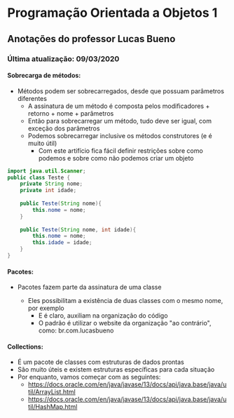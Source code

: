 # **Programação** Orientada a Objetos 1

## Anotações do professor Lucas Bueno

### Última atualização: 09/03/2020

#### Sobrecarga de métodos:

- Métodos podem ser sobrecarregados, desde que possuam parâmetros diferentes
    - A assinatura de um método é composta pelos modificadores + retorno + nome + parâmetros
    - Então para sobrecarregar um método, tudo deve ser igual, com exceção dos parâmetros
    - Podemos sobrecarregar inclusive os métodos construtores (e é muito útil)
        - Com este artifício fica fácil definir restrições sobre como podemos e sobre como não podemos criar um objeto
```java
import java.util.Scanner;
public class Teste {
    private String nome;
    private int idade;
    
    public Teste(String nome){
        this.nome = nome;
    }
    
    public Teste(String nome, int idade){
        this.nome = nome;
        this.idade = idade;
    }
}
```
#### Pacotes:

 - Pacotes fazem parte da assinatura de uma classe
    
     - Eles possibilitam a existência de duas classes com o mesmo nome, por exemplo
        - E é claro, auxiliam na organização do código
        - O padrão é utilizar o website da organização "ao contrário", como: br.com.lucasbueno 
     
#### Collections:
 - É um pacote de classes com estruturas de dados prontas
 - São muito úteis e existem estruturas específicas para cada situação
 - Por enquanto, vamos começar com as seguintes:
     - https://docs.oracle.com/en/java/javase/13/docs/api/java.base/java/util/ArrayList.html
     - https://docs.oracle.com/en/java/javase/13/docs/api/java.base/java/util/HashMap.html